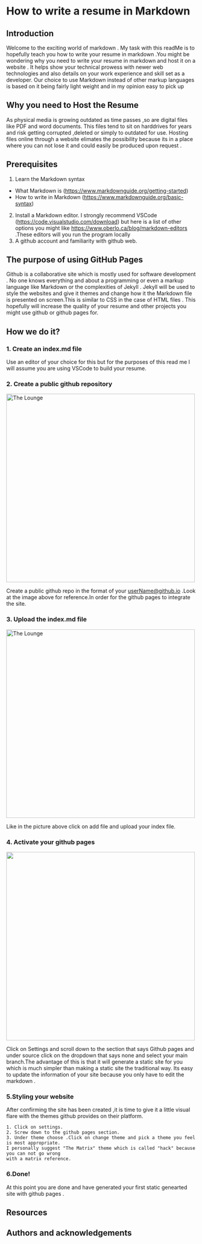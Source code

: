 # How to write a resume in Markdown
## Introduction
Welcome to the exciting world of markdown . My task with this readMe is to hopefully teach you how to write your resume in markdown .You might be wondering why you need to write your resume in markdown and host it on a website . It helps show your technical prowess with newer web technologies and also details on your work experience and skill set as a developer. Our choice to use Markdown instead of other markup languages is based on it being fairly light weight and in my opinion easy to pick up

## Why you need to Host the Resume
As physical media is growing outdated as time passes ,so are digital files like PDF and word documents. This files tend to sit on harddrives for years and risk getting corrupted ,deleted or simply to outdated for use. Hosting files online through a website elimates the possibility because its in a place where you can not lose it and could easily be produced upon request .

## Prerequisites 
1. Learn the Markdown syntax
  - What Markdown is (https://www.markdownguide.org/getting-started)
  - How to write in Markdown (https://www.markdownguide.org/basic-syntax)
2. Install a Markdown editor. I strongly recommend VSCode (https://code.visualstudio.com/download) but here is a list of other options you might like https://www.oberlo.ca/blog/markdown-editors .These editors will you run the program locally
3. A github account and familiarity with github web.


## The purpose of using GitHub Pages
Github is a collaborative site which is mostly used for software development . No one knows everything and about a programming or even a markup language like Markdown or the complexities of Jekyll . Jekyll will be used to style the websites and give it themes and change how it the Markdown file is presented on screen.This is similar to CSS in the case of HTML files . This hopefully will increase the quality of your resume and other projects you might use github or github pages for.

## How we do it?
### 1. Create an index.md file 
Use an editor of your choice for this but for the purposes of this read me I will assume you are using VSCode to build your resume.
### 2. Create a public github repository 
<img
		width="500px"
		alt="The Lounge"
		src="https://media.giphy.com/media/SbyfT7ldqp3115owMN/giphy.gif">
		
 Create a public github repo in the format of your userName@github.io .Look at the image above for reference.In order for the github pages to integrate the site.
 
 ### 3. Upload the index.md file
 <img
		width="500px"
		alt="The Lounge"
		src="https://media.giphy.com/media/6Q33y3XIx0RA20rStR/giphy.gif">
 
Like in the picture above click on add file and upload your index file.
 
  ### 4. Activate your github pages
 
 <img 
 	width="500px"
	src="https://media.giphy.com/media/BSpqCkJeknJkCBTTOb/giphy.gif">
  
  Click on Settings and scroll down to the section that says Github pages and under source click on the dropdown that says none and select your main branch.The advantage of this is that it will generate a static site for you which is much simpler than making a static site the traditional way. Its easy to update the information of your site because you only have to edit the markdown .
  
  ### 5.Styling your website
  After confirming the site has been created ,it is time to give it a little visual flare with the themes github provides on their platform. 
  	
	1. Click on settings.
	2. Screw down to the github pages section.
	3. Under theme choose .Click on change theme and pick a theme you feel is most appropriate. 
	I personally suggest "The Matrix" theme which is called "hack" because you can not go wrong 
	with a matrix reference.
	
  ### 6.Done!
  At this point you are done and have generated your first static genearted site with github pages .
 
 ## Resources
 
## Authors and acknowledgements

